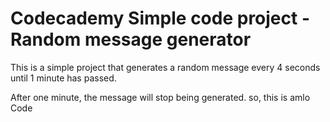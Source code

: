 # **Codecademy Simple code project - Random message generator**

This is a simple project that generates a random message every 4 seconds until 1 minute has passed.

After one minute, the message will stop being generated.
so, this is amlo Code